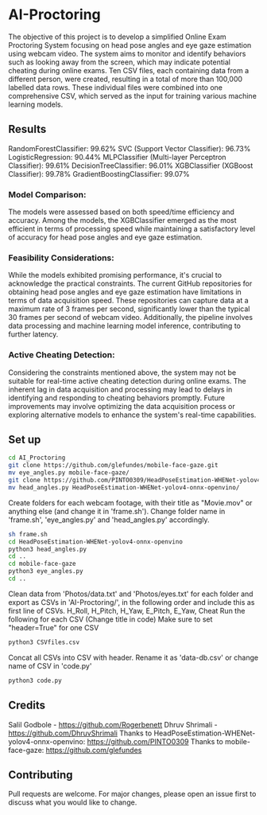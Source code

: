 # AI-Proctoring
The objective of this project is to develop a simplified Online Exam Proctoring System focusing on head pose angles and eye gaze estimation using webcam video. The system aims to monitor and identify behaviors such as looking away from the screen, which may indicate potential cheating during online exams.
Ten CSV files, each containing data from a different person, were created, resulting in a total of more than 100,000 labelled data rows. These individual files were combined into one comprehensive CSV, which served as the input for training various machine learning models.

## Results
RandomForestClassifier: 99.62%
SVC (Support Vector Classifier): 96.73%
LogisticRegression: 90.44%
MLPClassifier (Multi-layer Perceptron Classifier): 99.61%
DecisionTreeClassifier: 96.01%
XGBClassifier (XGBoost Classifier): 99.78%
GradientBoostingClassifier: 99.07%

### Model Comparison:
The models were assessed based on both speed/time efficiency and accuracy. Among the models, the XGBClassifier emerged as the most efficient in terms of processing speed while maintaining a satisfactory level of accuracy for head pose angles and eye gaze estimation.
### Feasibility Considerations:
While the models exhibited promising performance, it's crucial to acknowledge the practical constraints. The current GitHub repositories for obtaining head pose angles and eye gaze estimation have limitations in terms of data acquisition speed. These repositories can capture data at a maximum rate of 3 frames per second, significantly lower than the typical 30 frames per second of webcam video. Additionally, the pipeline involves data processing and machine learning model inference, contributing to further latency.
### Active Cheating Detection:
Considering the constraints mentioned above, the system may not be suitable for real-time active cheating detection during online exams. The inherent lag in data acquisition and processing may lead to delays in identifying and responding to cheating behaviors promptly. Future improvements may involve optimizing the data acquisition process or exploring alternative models to enhance the system's real-time capabilities.


## Set up
```bash
cd AI_Proctoring
git clone https://github.com/glefundes/mobile-face-gaze.git
mv eye_angles.py mobile-face-gaze/
git clone https://github.com/PINTO0309/HeadPoseEstimation-WHENet-yolov4-onnx-openvino.git
mv head_angles.py HeadPoseEstimation-WHENet-yolov4-onnx-openvino/
```

Create folders for each webcam footage, with their title as "Movie.mov" or anything else (and change it in 'frame.sh'). 
Change folder name in 'frame.sh', 'eye_angles.py' and 'head_angles.py' accordingly.
```bash
sh frame.sh
cd HeadPoseEstimation-WHENet-yolov4-onnx-openvino
python3 head_angles.py
cd ..
cd mobile-face-gaze
python3 eye_angles.py
cd ..
```

Clean data from 'Photos/data.txt' and 'Photos/eyes.txt' for each folder and export as CSVs in 'AI-Proctoring/', in the following order and include this as first line of CSVs.
H_Roll, H_Pitch, H_Yaw, E_Pitch, E_Yaw, Cheat
Run the following for each CSV (Change title in code)
Make sure to set "header=True" for one CSV
```python
python3 CSVfiles.csv
```

Concat all CSVs into CSV with header.
Rename it as 'data-db.csv' or change name of CSV in 'code.py'
```python
python3 code.py
```

## Credits
Salil Godbole - https://github.com/Rogerbenett
Dhruv Shrimali - https://github.com/DhruvShrimali
Thanks to HeadPoseEstimation-WHENet-yolov4-onnx-openvino: https://github.com/PINTO0309
Thanks to mobile-face-gaze: https://github.com/glefundes

## Contributing
Pull requests are welcome. For major changes, please open an issue first to discuss what you would like to change.
